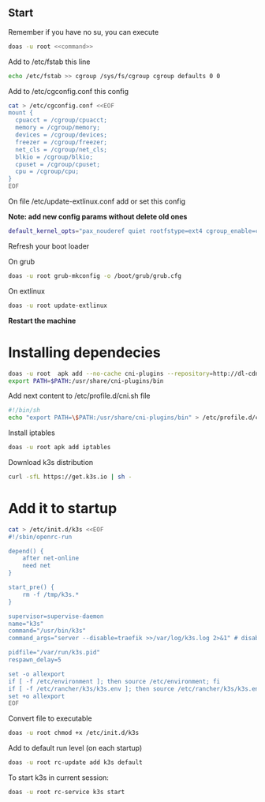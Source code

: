 ## Start

Remember if you have no su, you can execute

```bash
doas -u root <<command>>
```

Add to /etc/fstab this line

```bash
echo /etc/fstab >> cgroup /sys/fs/cgroup cgroup defaults 0 0
```

Add to /etc/cgconfig.conf this config

```bash
cat > /etc/cgconfig.conf <<EOF
mount {
  cpuacct = /cgroup/cpuacct;
  memory = /cgroup/memory;
  devices = /cgroup/devices;
  freezer = /cgroup/freezer;
  net_cls = /cgroup/net_cls;
  blkio = /cgroup/blkio;
  cpuset = /cgroup/cpuset;
  cpu = /cgroup/cpu;
}
EOF
```

On file /etc/update-extlinux.conf add or set this config

**Note: add new config params without delete old ones**

```bash
default_kernel_opts="pax_nouderef quiet rootfstype=ext4 cgroup_enable=cpuset cgroup_memory=1 cgroup_enable=memory"
```

Refresh your boot loader

On grub

```bash
doas -u root grub-mkconfig -o /boot/grub/grub.cfg
```

On extlinux

```bash
doas -u root update-extlinux
```

**Restart the machine**

# Installing dependecies

```bash
doas -u root  apk add --no-cache cni-plugins --repository=http://dl-cdn.alpinelinux.org/alpine/edge/community
export PATH=$PATH:/usr/share/cni-plugins/bin
```

Add next content to /etc/profile.d/cni.sh file

```bash
#!/bin/sh
echo "export PATH=\$PATH:/usr/share/cni-plugins/bin" > /etc/profile.d/cni.sh
```

Install iptables

```bash
doas -u root apk add iptables
```

Download k3s distribution

```bash
curl -sfL https://get.k3s.io | sh -
```

# Add it to startup

```bash
cat > /etc/init.d/k3s <<EOF
#!/sbin/openrc-run

depend() {
    after net-online
    need net
}

start_pre() {
    rm -f /tmp/k3s.*
}

supervisor=supervise-daemon
name="k3s"
command="/usr/bin/k3s"
command_args="server --disable=traefik >>/var/log/k3s.log 2>&1" # disable traefik due to difficut configurations

pidfile="/var/run/k3s.pid"
respawn_delay=5

set -o allexport
if [ -f /etc/environment ]; then source /etc/environment; fi
if [ -f /etc/rancher/k3s/k3s.env ]; then source /etc/rancher/k3s/k3s.env; fi
set +o allexport
EOF
```

Convert file to executable

```bash
doas -u root chmod +x /etc/init.d/k3s
```

Add to default run level (on each startup)

```bash
doas -u root rc-update add k3s default
```

To start k3s in current session:

```bash
doas -u root rc-service k3s start
```
